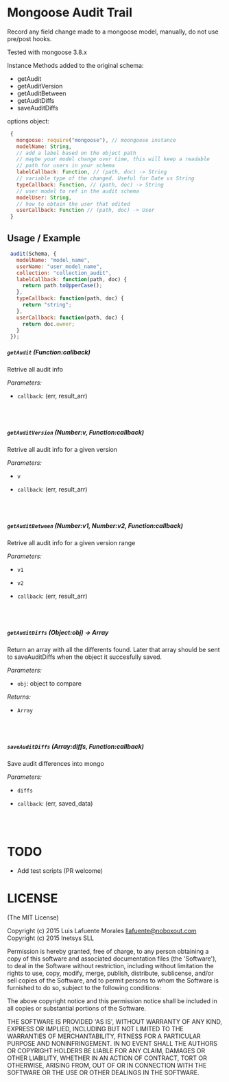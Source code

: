 
# Mongoose Audit Trail

Record any field change made to a mongoose model,
manually, do not use pre/post hooks.

Tested with mongoose 3.8.x

Instance Methods added to the original schema:
* getAudit
* getAuditVersion
* getAuditBetween
* getAuditDiffs
* saveAuditDiffs

options object:
```js
 {
   mongoose: require("mongoose"), // moongoose instance
   modelName: String,
   // add a label based on the object path
   // maybe your model change over time, this will keep a readable
   // path for users in your schema
   labelCallback: Function, // (path, doc) -> String
   // variable type of the changed. Useful for Date vs String
   typeCallback: Function, // (path, doc) -> String
   // user model to ref in the audit schema
   modelUser: String,
   // how to obtain the user that edited
   userCallback: Function // (path, doc) -> User
 }
```

## Usage / Example

```js
 audit(Schema, {
   modelName: "model_name",
   userName: "user_model_name",
   collection: "collection_audit",
   labelCallback: function(path, doc) {
     return path.toUpperCase();
   },
   typeCallback: function(path, doc) {
     return "string";
   },
   userCallback: function(path, doc) {
     return doc.owner;
   }
 });
```




##### `getAudit` (Function:callback)

Retrive all audit info

*Parameters:*

* `callback`: (err, result_arr)



<br /><br />

##### `getAuditVersion` (Number:v, Function:callback)

Retrive all audit info for a given version

*Parameters:*

* `v`

* `callback`: (err, result_arr)



<br /><br />

##### `getAuditBetween` (Number:v1, Number:v2, Function:callback)

Retrive all audit info for a given version range

*Parameters:*

* `v1`

* `v2`

* `callback`: (err, result_arr)



<br /><br />

##### `getAuditDiffs` (Object:obj) -> Array

Return an array with all the differents found.
Later that array should be sent to saveAuditDiffs when the object
it succesfully saved.

*Parameters:*

* `obj`: object to compare


*Returns:*

* `Array`


<br /><br />

##### `saveAuditDiffs` (Array:diffs, Function:callback)

Save audit differences into mongo

*Parameters:*

* `diffs`

* `callback`: (err, saved_data)



<br /><br />

# TODO

* Add test scripts (PR welcome)


# LICENSE

(The MIT License)

Copyright (c) 2015 Luis Lafuente Morales <llafuente@noboxout.com>
Copyright (c) 2015 Inetsys SLL

Permission is hereby granted, free of charge, to any person obtaining
a copy of this software and associated documentation files (the
'Software'), to deal in the Software without restriction, including
without limitation the rights to use, copy, modify, merge, publish,
distribute, sublicense, and/or sell copies of the Software, and to
permit persons to whom the Software is furnished to do so, subject to
the following conditions:

The above copyright notice and this permission notice shall be
included in all copies or substantial portions of the Software.

THE SOFTWARE IS PROVIDED 'AS IS', WITHOUT WARRANTY OF ANY KIND,
EXPRESS OR IMPLIED, INCLUDING BUT NOT LIMITED TO THE WARRANTIES OF
MERCHANTABILITY, FITNESS FOR A PARTICULAR PURPOSE AND NONINFRINGEMENT.
IN NO EVENT SHALL THE AUTHORS OR COPYRIGHT HOLDERS BE LIABLE FOR ANY
CLAIM, DAMAGES OR OTHER LIABILITY, WHETHER IN AN ACTION OF CONTRACT,
TORT OR OTHERWISE, ARISING FROM, OUT OF OR IN CONNECTION WITH THE
SOFTWARE OR THE USE OR OTHER DEALINGS IN THE SOFTWARE.


